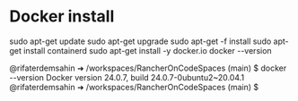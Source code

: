 # Docker install
sudo apt-get update
sudo apt-get upgrade
sudo apt-get -f install
sudo apt-get install containerd
sudo apt-get install -y docker.io
docker --version

@rifaterdemsahin ➜ /workspaces/RancherOnCodeSpaces (main) $   docker --version
Docker version 24.0.7, build 24.0.7-0ubuntu2~20.04.1
@rifaterdemsahin ➜ /workspaces/RancherOnCodeSpaces (main) $ 